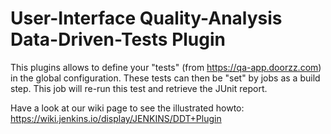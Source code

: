 # User-Interface Quality-Analysis Data-Driven-Tests Plugin

This plugins allows to define your "tests" (from https://qa-app.doorzz.com) 
in the global configuration. These tests can then be "set" by jobs as a build step. 
This job will re-run this test and retrieve the JUnit report.

Have a look at our wiki page to see the illustrated howto:
https://wiki.jenkins.io/display/JENKINS/DDT+Plugin